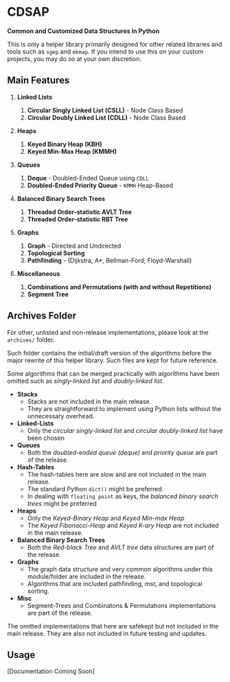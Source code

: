 # CDSAP 

**Common and Customized Data Structures in Python** 

This is only a helper library primarily designed for other related libraries and tools such as `sgep` and `mkmap`. 
If you intend to use this on your custom projects, you may do so at your own discretion. 

## Main Features

1. **Linked Lists**
    1. **Circular Singly Linked List (CSLL)** - Node Class Based
    2. **Circular Doubly Linked List (CDLL)** - Node Class Based

2. **Heaps** 
    1. **Keyed Binary Heap (KBH)** 
    2. **Keyed Min-Max Heap (KMMH)** 

3. **Queues**
    1. **Deque** - Doubled-Ended Queue using `CDLL`
    2. **Doubled-Ended Priority Queue** - `KMMH` Heap-Based 

4. **Balanced Binary Search Trees**
    1. **Threaded Order-statistic AVLT Tree** 
    2. **Threaded Order-statistic RBT Tree**  

5. **Graphs** 
    1. **Graph** - Directed and Undirected
    2. **Topological Sorting** 
    3. **Pathfinding** - (Dijkstra, A*, Bellman-Ford, Floyd-Warshall)

6. **Miscellaneous** 
    1. **Combinations and Permutations (with and without Repetitions)**
    2. **Segment Tree**


## Archives Folder 
For other, unlisted and non-release implementations, please look at the `archives/`
folder. 

Such folder contains the initial/draft version of the algorithms before the major 
rewrite of this helper library. Such files are kept for future reference. 

Some algorithms that can be merged practically with algorithms have been
omitted such as *singly-linked list* and *doubly-linked list*. 

* **Stacks** 
    * Stacks are not included in the main release. 
    * They are straightforward to implement using Python lists without the unnecessary overhead.
* **Linked-Lists** 
    * Only the *circular singly-linked list* and *circular doubly-linked list* have been chosen
* **Queues** 
    * Both the *doubled-ended queue (deque)* and *priority queue* are part of the release.
* **Hash-Tables** 
    * The hash-tables here are slow and are not included in the main release.
    * The standard Python `dict()` might be preferred. 
    * In dealing with `floating point` as keys, the *balanced binary search trees* might be preferred
* **Heaps** 
    * Only the *Keyed-Binary Heap* and *Keyed Min-max Heap*
    * The *Keyed Fibonacci-Heap* and *Keyed K-ary Heap* are not included in the main release.
* **Balanced Binary Search Trees** 
    * Both the *Red-black Tree* and *AVLT tree* data structures are part of the release.
* **Graphs** 
    * The graph data structure and very common algorithms under this module/folder are included in the release.
    * Algorithms that are included pathfinding, mst, and topological sorting.
* **Misc** 
    * Segment-Trees and Combinatons & Permutations implementations are part of the release.

The omitted implementations that here are safekept but not included in the main release. 
They are also not included in future testing and updates. 

## Usage

[Documentation Coming Soon]